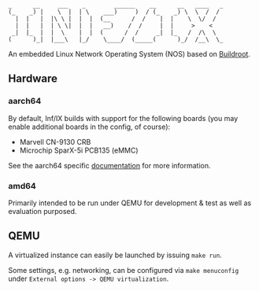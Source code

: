 ```
_      __     ___    _        ______    __      __   ____   _
(_    _) |    \  |  | \    ___)     )  / (_    _) \  \  /  /
  |  |   |  |\ \ |  |  |  (__      /  /    |  |    \  \/  /
  |  |   |  | \ \|  |  |   __)    /  /     |  |     >    <
 _|  |_  |  |  \    |  |  (      /  /     _|  |_   /  /\  \
(      )_|  |___\   |_/    \____/  (_____(      )_/  /__\  \_
```
An embedded Linux Network Operating System (NOS) based on [Buildroot][1].


Hardware
--------

### aarch64

By default, Inf/IX builds with support for the following boards (you
may enable additional boards in the config, of course):

- Marvell CN-9130 CRB
- Microchip SparX-5i PCB135 (eMMC)

See the aarch64 specific [documentation](board/aarch64/README.md) for more
information.

### amd64

Primarily intended to be run under QEMU for development & test as well
as evaluation purposed.


QEMU
----

A virtualized instance can easily be launched by issuing `make run`.

Some settings, e.g. networking, can be configured via `make
menuconfig` under `External options -> QEMU virtualization`.

[1]: https://buildroot.org/
[2]: https://github.com/troglobit/finit
